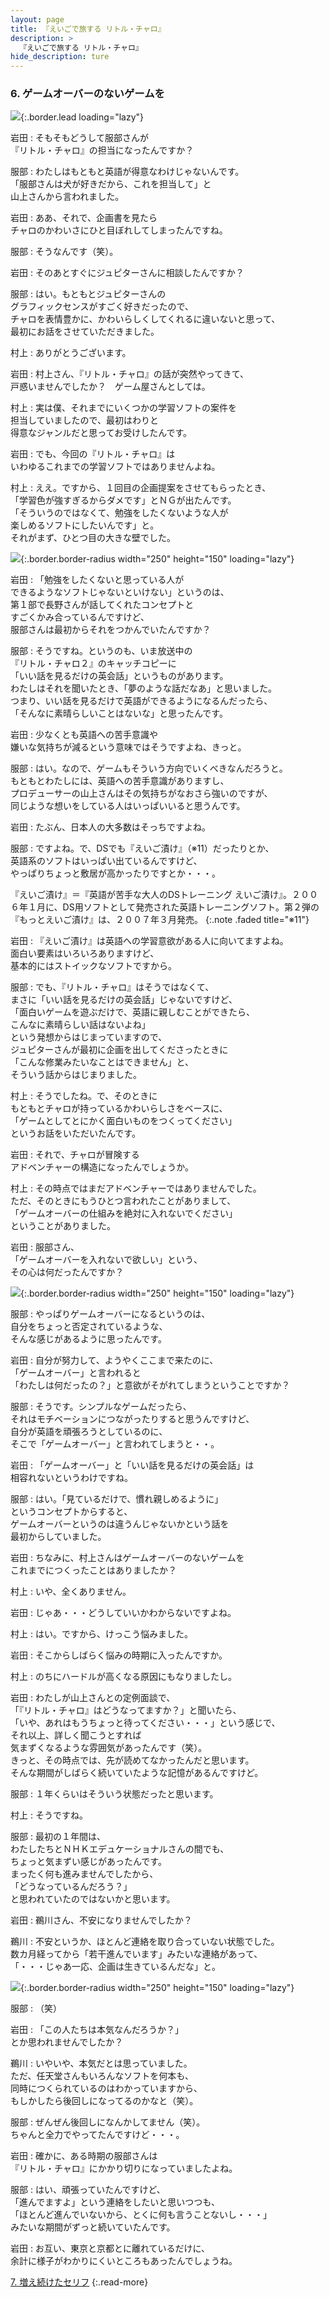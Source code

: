 ```yaml
---
layout: page
title: 『えいごで旅する リトル・チャロ』
description: >
  『えいごで旅する リトル・チャロ』
hide_description: ture
---
```


### 6. ゲームオーバーのないゲームを

![](/interviews/jp/nds/b3lj/vol1/img/mainvisual6.jpg){:.border.lead loading="lazy"}

岩田
: そもそもどうして服部さんが<br>『リトル・チャロ』の担当になったんですか？

服部
: わたしはもともと英語が得意なわけじゃないんです。<br>「服部さんは犬が好きだから、これを担当して」と<br>山上さんから言われました。

岩田
: ああ、それで、企画書を見たら<br>チャロのかわいさにひと目ぼれしてしまったんですね。

服部
: そうなんです（笑）。

岩田
: そのあとすぐにジュピターさんに相談したんですか？

服部
: はい。もともとジュピターさんの<br>グラフィックセンスがすごく好きだったので、<br>チャロを表情豊かに、かわいらしくしてくれるに違いないと思って、<br>最初にお話をさせていただきました。

村上
: ありがとうございます。

岩田
: 村上さん、『リトル・チャロ』の話が突然やってきて、<br>戸惑いませんでしたか？　ゲーム屋さんとしては。

村上
: 実は僕、それまでにいくつかの学習ソフトの案件を<br>担当していましたので、最初はわりと<br>得意なジャンルだと思ってお受けしたんです。

岩田
: でも、今回の『リトル・チャロ』は<br>いわゆるこれまでの学習ソフトではありませんよね。

村上
: ええ。ですから、１回目の企画提案をさせてもらったとき、<br>「学習色が強すぎるからダメです」とＮＧが出たんです。<br>「そういうのではなくて、勉強をしたくないような人が<br>楽しめるソフトにしたいんです」と。<br>それがまず、ひとつ目の大きな壁でした。

![](/interviews/jp/nds/b3lj/vol1/img/photo24.jpg){:.border.border-radius width="250" height="150" loading="lazy"}

岩田
: 「勉強をしたくないと思っている人が<br>できるようなソフトじゃないといけない」というのは、<br>第１部で長野さんが話してくれたコンセプトと<br>すごくかみ合っているんですけど、<br>服部さんは最初からそれをつかんでいたんですか？

服部
: そうですね。というのも、いま放送中の<br>『リトル・チャロ２』のキャッチコピーに<br>「いい話を見るだけの英会話」というものがあります。<br>わたしはそれを聞いたとき、「夢のような話だなあ」と思いました。<br>つまり、いい話を見るだけで英語ができるようになるんだったら、<br>「そんなに素晴らしいことはないな」と思ったんです。

岩田
: 少なくとも英語への苦手意識や<br>嫌いな気持ちが減るという意味ではそうですよね、きっと。

服部
: はい。なので、ゲームもそういう方向でいくべきなんだろうと。<br>もともとわたしには、英語への苦手意識がありますし、<br>プロデューサーの山上さんはその気持ちがなおさら強いのですが、<br>同じような想いをしている人はいっぱいいると思うんです。

岩田
: たぶん、日本人の大多数はそっちですよね。

服部
: ですよね。で、DSでも『えいご漬け』（※11）だったりとか、<br>英語系のソフトはいっぱい出ているんですけど、<br>やっぱりちょっと敷居が高かったりですとか・・・。


『えいご漬け』＝『英語が苦手な大人のDSトレーニング えいご漬け』。２００６年１月に、DS用ソフトとして発売された英語トレーニングソフト。第２弾の『もっとえいご漬け』は、２００７年３月発売。
{:.note .faded title="※11"}

岩田
: 『えいご漬け』は英語への学習意欲がある人に向いてますよね。<br>面白い要素はいろいろありますけど、<br>基本的にはストイックなソフトですから。

服部
: でも、『リトル・チャロ』はそうではなくて、<br>まさに「いい話を見るだけの英会話」じゃないですけど、<br>「面白いゲームを遊ぶだけで、英語に親しむことができたら、<br>こんなに素晴らしい話はないよね」<br>という発想からはじまっていますので、<br>ジュピターさんが最初に企画を出してくださったときに<br>「こんな修業みたいなことはできません」と、<br>そういう話からはじまりました。

村上
: そうでしたね。で、そのときに<br>もともとチャロが持っているかわいらしさをベースに、<br>「ゲームとしてとにかく面白いものをつくってください」<br>というお話をいただいたんです。

岩田
: それで、チャロが冒険する<br>アドベンチャーの構造になったんでしょうか。

村上
: その時点ではまだアドベンチャーではありませんでした。<br>ただ、そのときにもうひとつ言われたことがありまして、<br>「ゲームオーバーの仕組みを絶対に入れないでください」<br>ということがありました。

岩田
: 服部さん、<br>「ゲームオーバーを入れないで欲しい」という、<br>その心は何だったんですか？

![](/interviews/jp/nds/b3lj/vol1/img/photo25.jpg){:.border.border-radius width="250" height="150" loading="lazy"}

服部
: やっぱりゲームオーバーになるというのは、<br>自分をちょっと否定されているような、<br>そんな感じがあるように思ったんです。

岩田
: 自分が努力して、ようやくここまで来たのに、<br>「ゲームオーバー」と言われると<br>「わたしは何だったの？」と意欲がそがれてしまうということですか？

服部
: そうです。シンプルなゲームだったら、<br>それはモチベーションにつながったりすると思うんですけど、<br>自分が英語を頑張ろうとしているのに、<br>そこで「ゲームオーバー」と言われてしまうと・・。

岩田
: 「ゲームオーバー」と「いい話を見るだけの英会話」は<br>相容れないというわけですね。

服部
: はい。「見ているだけで、慣れ親しめるように」<br>というコンセプトからすると、<br>ゲームオーバーというのは違うんじゃないかという話を<br>最初からしていました。

岩田
: ちなみに、村上さんはゲームオーバーのないゲームを<br>これまでにつくったことはありましたか？

村上
: いや、全くありません。

岩田
: じゃあ・・・どうしていいかわからないですよね。

村上
: はい。ですから、けっこう悩みました。

岩田
: そこからしばらく悩みの時期に入ったんですか。

村上
: のちにハードルが高くなる原因にもなりましたし。

岩田
: わたしが山上さんとの定例面談で、<br>「『リトル・チャロ』はどうなってますか？」と聞いたら、<br>「いや、あれはもうちょっと待ってください・・・」という感じで、<br>それ以上、詳しく聞こうとすれば<br>気まずくなるような雰囲気があったんです（笑）。<br>きっと、その時点では、先が読めてなかったんだと思います。<br>そんな期間がしばらく続いていたような記憶があるんですけど。

服部
: １年くらいはそういう状態だったと思います。

村上
: そうですね。

服部
: 最初の１年間は、<br>わたしたちとＮＨＫエデュケーショナルさんの間でも、<br>ちょっと気まずい感じがあったんです。<br>まったく何も進みませんでしたから、<br>「どうなっているんだろう？」<br>と思われていたのではないかと思います。

岩田
: 鵜川さん、不安になりませんでしたか？

鵜川
: 不安というか、ほとんど連絡を取り合っていない状態でした。<br>数カ月経ってから「若干進んでいます」みたいな連絡があって、<br>「・・・じゃあ一応、企画は生きているんだな」と。

![](/interviews/jp/nds/b3lj/vol1/img/photo26.jpg){:.border.border-radius width="250" height="150" loading="lazy"}

服部
: （笑）

岩田
: 「この人たちは本気なんだろうか？」<br>とか思われませんでしたか？

鵜川
: いやいや、本気だとは思っていました。<br>ただ、任天堂さんもいろんなソフトを何本も、<br>同時につくられているのはわかっていますから、<br>もしかしたら後回しになってるのかなと（笑）。

服部
: ぜんぜん後回しになんかしてません（笑）。<br>ちゃんと全力でやってたんですけど・・・。

岩田
: 確かに、ある時期の服部さんは<br>『リトル・チャロ』にかかり切りになっていましたよね。

服部
: はい、頑張っていたんですけど、<br>「進んでますよ」という連絡をしたいと思いつつも、<br>「ほとんど進んでいないから、とくに何も言うことないし・・・」<br>みたいな期間がずっと続いていたんです。

岩田
: お互い、東京と京都とに離れているだけに、<br>余計に様子がわかりにくいところもあったんでしょうね。


[7. 増え続けたセリフ](7.md)
{:.read-more}

